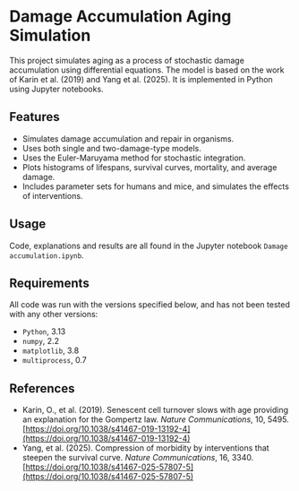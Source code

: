 # Damage Accumulation Aging Simulation

This project simulates aging as a process of stochastic damage accumulation using differential equations. The model is based on the work of Karin et al. (2019) and Yang et al. (2025). It is implemented in Python using Jupyter notebooks.

## Features

- Simulates damage accumulation and repair in organisms.
- Uses both single and two-damage-type models.
- Uses the Euler-Maruyama method for stochastic integration.
- Plots histograms of lifespans, survival curves, mortality, and average damage.
- Includes parameter sets for humans and mice, and simulates the effects of interventions.

## Usage

Code, explanations and results are all found in the Jupyter notebook `Damage accumulation.ipynb`.

## Requirements

All code was run with the versions specified below, and has not been tested with any other versions:

- `Python`, 3.13
- `numpy`, 2.2
- `matplotlib`, 3.8
- `multiprocess`, 0.7

## References

- Karin, O., et al. (2019). Senescent cell turnover slows with age providing an explanation for the Gompertz law. *Nature Communications*, 10, 5495. [https://doi.org/10.1038/s41467-019-13192-4](https://doi.org/10.1038/s41467-019-13192-4)
- Yang, et al. (2025). Compression of morbidity by interventions that steepen the survival curve. *Nature Communications*, 16, 3340. [https://doi.org/10.1038/s41467-025-57807-5](https://doi.org/10.1038/s41467-025-57807-5)
